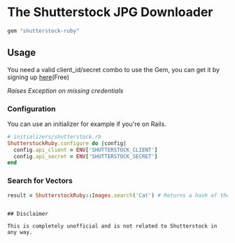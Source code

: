 The Shutterstock JPG Downloader
===================

```rb
gem "shutterstock-ruby"
```

## Usage

You need a valid client_id/secret combo to use the Gem, you can get it by signing up [here](http://developers.shutterstock.com)(Free)

*Raises Exception on missing credentials*

### Configuration
You can use an initializer for example if you're on Rails.
```rb
# initializers/shutterstock.rb
ShutterstockRuby.configure do |config|
  config.api_client = ENV['SHUTTERSTOCK_CLIENT']
  config.api_secret = ENV['SHUTTERSTOCK_SECRET']
end
```

### Search for Vectors

```rb
result = ShutterstockRuby::Images.search('Cat') # Returns a hash of the parsed JSON result.
```
```

## Disclaimer

This is completely unofficial and is not related to Shutterstock in any way.


